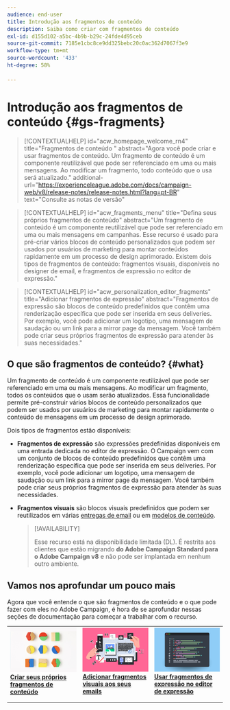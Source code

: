 ```yaml
---
audience: end-user
title: Introdução aos fragmentos de conteúdo
description: Saiba como criar com fragmentos de conteúdo
exl-id: d155d102-a5bc-4b9b-b29c-24fde4d95ceb
source-git-commit: 7185e1cbc8ce9dd325bebc20c0ac362d7067f3e9
workflow-type: tm+mt
source-wordcount: '433'
ht-degree: 58%

---
```


# Introdução aos fragmentos de conteúdo {#gs-fragments}

>[!CONTEXTUALHELP]
>id="acw_homepage_welcome_rn4"
>title="Fragmentos de conteúdo "
>abstract="Agora você pode criar e usar fragmentos de conteúdo. Um fragmento de conteúdo é um componente reutilizável que pode ser referenciado em uma ou mais mensagens. Ao modificar um fragmento, todo conteúdo que o usa será atualizado."
>additional-url="https://experienceleague.adobe.com/docs/campaign-web/v8/release-notes/release-notes.html?lang=pt-BR" text="Consulte as notas de versão"

>[!CONTEXTUALHELP]
>id="acw_fragments_menu"
>title="Defina seus próprios fragmentos de conteúdo"
>abstract="Um fragmento de conteúdo é um componente reutilizável que pode ser referenciado em uma ou mais mensagens em campanhas. Esse recurso é usado para pré-criar vários blocos de conteúdo personalizados que podem ser usados por usuários de marketing para montar conteúdos rapidamente em um processo de design aprimorado. Existem dois tipos de fragmentos de conteúdo: fragmentos visuais, disponíveis no designer de email, e fragmentos de expressão no editor de expressão."

>[!CONTEXTUALHELP]
>id="acw_personalization_editor_fragments"
>title="Adicionar fragmentos de expressão"
>abstract="Fragmentos de expressão são blocos de conteúdo predefinidos que contêm uma renderização específica que pode ser inserida em seus deliveries. Por exemplo, você pode adicionar um logotipo, uma mensagem de saudação ou um link para a mirror page da mensagem. Você também pode criar seus próprios fragmentos de expressão para atender às suas necessidades."

## O que são fragmentos de conteúdo? {#what}

Um fragmento de conteúdo é um componente reutilizável que pode ser referenciado em uma ou mais mensagens. Ao modificar um fragmento, todos os conteúdos que o usam serão atualizados. Essa funcionalidade permite pré-construir vários blocos de conteúdo personalizados que podem ser usados por usuários de marketing para montar rapidamente o conteúdo de mensagens em um processo de design aprimorado.

Dois tipos de fragmentos estão disponíveis:

* **Fragmentos de expressão** são expressões predefinidas disponíveis em uma entrada dedicada no editor de expressão. O Campaign vem com um conjunto de blocos de conteúdo predefinidos que contêm uma renderização específica que pode ser inserida em seus deliveries. Por exemplo, você pode adicionar um logotipo, uma mensagem de saudação ou um link para a mirror page da mensagem. Você também pode criar seus próprios fragmentos de expressão para atender às suas necessidades.

* **Fragmentos visuais** são blocos visuais predefinidos que podem ser reutilizados em várias [entregas de email](../email/get-started-email-designer.md) ou em [modelos de conteúdo](../email/use-email-templates.md).

  >[!AVAILABILITY]
  >
  >Esse recurso está na disponibilidade limitada (DL). É restrita aos clientes que estão migrando **do Adobe Campaign Standard para o Adobe Campaign v8** e não pode ser implantada em nenhum outro ambiente.

## Vamos nos aprofundar um pouco mais

Agora que você entende o que são fragmentos de conteúdo e o que pode fazer com eles no Adobe Campaign, é hora de se aprofundar nessas seções de documentação para começar a trabalhar com o recurso.

<table style="table-layout:fixed"><tr style="border: 0;">
<td>
<a href="create-fragment.md">
<img alt="Criar seus próprios fragmentos de expressão" src="assets/do-not-localize/create-fragment.png">
</a>
<div>
<a href="create-fragment.md"><strong>Criar seus próprios fragmentos de conteúdo</strong></a>
</div>
<p>
</td>
<td>
<a href="use-visual-fragments.md">
<img alt="Adicionar fragmentos visuais aos emails" src="assets/do-not-localize/visual.png">
</a>
<div><a href="use-visual-fragments.md"><strong>Adicionar fragmentos visuais aos seus emails</strong>
</div>
<p>
</td>
<td>
<a href="use-expression-fragments.md">
<img alt="Adicionar fragmentos de expressão ao editor de expressão" src="assets/do-not-localize/expression.png">
</a>
<div>
<a href="use-expression-fragments.md"><strong>Usar fragmentos de expressão no editor de expressão</strong></a>
</div>
<p></td>
</tr></table>
